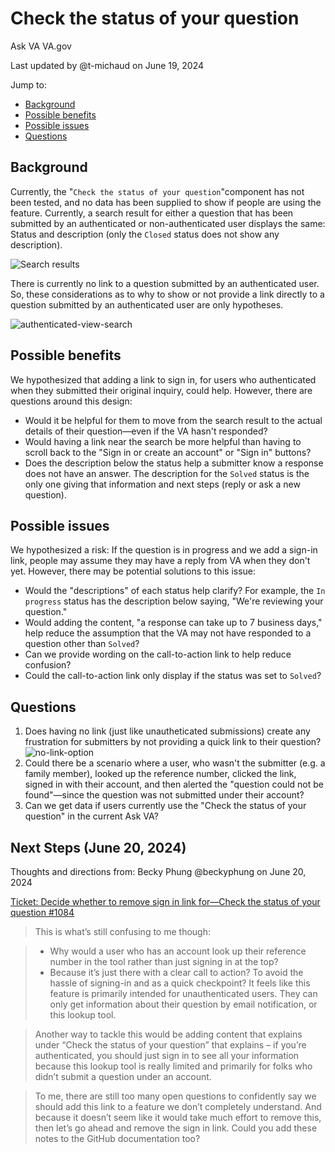 # Check the status of your question

Ask VA VA.gov

Last updated by @t-michaud on June 19, 2024

Jump to: 
- [Background](#background)
- [Possible benefits](#possible-benefits)
- [Possible issues](#possible-issues)
- [Questions](#questions)

## Background

Currently, the "``Check the status of your question``"component has not been tested, and no data has been supplied to show if people are using the feature. Currently, a search result for either a question that has been submitted by an authenticated or non-authenticated user displays the same: Status and description (only the ``Closed`` status does not show any description). 

![Search results](https://github.com/department-of-veterans-affairs/va.gov-team/assets/135402634/aec8ff43-7670-4416-83c4-9420c1bf08b8)

There is currently no link to a question submitted by an authenticated user. So, these considerations as to why to show or not provide a link directly to a question submitted by an authenticated user are only hypotheses.

![authenticated-view-search](https://github.com/department-of-veterans-affairs/va.gov-team/assets/135402634/2557f487-53cf-4811-980a-e946bb7dbf0c)


## Possible benefits

We hypothesized that adding a link to sign in, for users who authenticated when they submitted their original inquiry, could help. However, there are questions around this design:

- Would it be helpful for them to move from the search result to the actual details of their question—even if the VA hasn't responded? 
- Would having a link near the search be more helpful than having to scroll back to the "Sign in or create an account" or  "Sign in" buttons?
- Does the description below the status help a submitter know a response does not have an answer. The description for the ``Solved`` status is the only one giving that information and next steps (reply or ask a new question).


## Possible issues

We hypothesized a risk: If the question is in progress and we add a sign-in link, people may assume they may have a reply from VA when they don't yet. However, there may be potential solutions to this issue:

- Would the "descriptions" of each status help clarify? For example, the ``In progress`` status has the description below saying, "We're reviewing your question." 
- Would adding the content, "a response can take up to 7 business days," help reduce the assumption that the VA may not have responded to a question other than ``Solved``?
- Can we provide wording on the call-to-action link to help reduce confusion?
- Could the call-to-action link only display if the status was set to ``Solved``?

## Questions
1. Does having no link (just like unautheticated submissions) create any frustration for submitters by not providing a quick link to their question?
![no-link-option](https://github.com/department-of-veterans-affairs/va.gov-team/assets/135402634/35856b8f-f325-46c4-8d6c-0ce174807e2c)
2. Could there be a scenario where a user, who wasn't the submitter (e.g. a family member), looked up the reference number, clicked the link, signed in with their account, and then alerted the "question could not be found"—since the question was not submitted under their account?
3. Can we get data if users currently use the "Check the status of your question" in the current Ask VA?

## Next Steps (June 20, 2024)

Thoughts and directions from: Becky Phung @beckyphung on June 20, 2024

[Ticket: Decide whether to remove sign in link for—Check the status of your question #1084](https://github.com/department-of-veterans-affairs/ask-va/issues/1084)

> This is what’s still confusing to me though:

> - Why would a user who has an account look up their reference number in the tool rather than just signing in at the top?
> - Because it’s just there with a clear call to action? To avoid the hassle of signing-in and as a quick checkpoint?
> It feels like this feature is primarily intended for unauthenticated users. They can only get information about their question by email notification, or this lookup tool.

> Another way to tackle this would be adding content that explains under “Check the status of your question” that explains – if you’re authenticated, you should just sign in to see all your information because this lookup tool is really limited and primarily for folks who didn’t submit a question under an account.

> To me, there are still too many open questions to confidently say we should add this link to a feature we don’t completely understand. And because it doesn’t seem like it would take much effort to remove this, then let’s go ahead and remove the sign in link. Could you add these notes to the GitHub documentation too?
